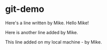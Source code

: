 # git-demo

Here's a line written by Mike.
Hello Mike!

Here is another line added by Mike.

This line added on my local machine - by Mike.
